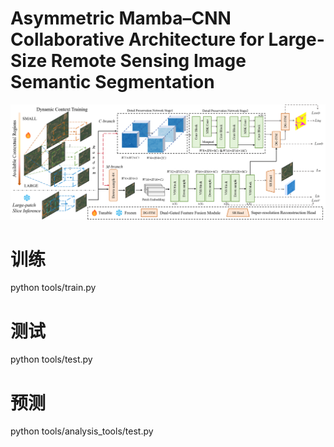 # Asymmetric Mamba–CNN Collaborative Architecture for Large-Size Remote Sensing Image Semantic Segmentation

![MCPNet结构](docs/图片1.png)

# 训练
python tools/train.py

# 测试
python tools/test.py

# 预测
python tools/analysis_tools/test.py
